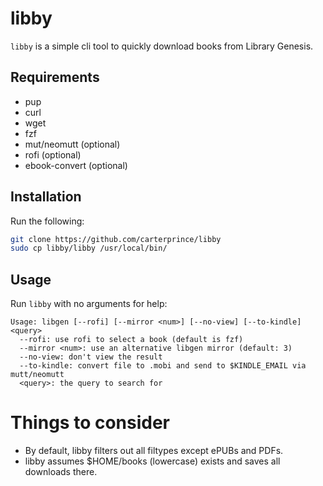 # libby

`libby` is a simple cli tool to quickly download books from Library Genesis.

## Requirements

- pup
- curl
- wget
- fzf
- mut/neomutt (optional)
- rofi (optional)
- ebook-convert (optional)

## Installation

Run the following:

```bash
git clone https://github.com/carterprince/libby
sudo cp libby/libby /usr/local/bin/
```

## Usage

Run `libby` with no arguments for help:

```
Usage: libgen [--rofi] [--mirror <num>] [--no-view] [--to-kindle] <query>
  --rofi: use rofi to select a book (default is fzf)
  --mirror <num>: use an alternative libgen mirror (default: 3)
  --no-view: don't view the result
  --to-kindle: convert file to .mobi and send to $KINDLE_EMAIL via mutt/neomutt
  <query>: the query to search for
```

# Things to consider

- By default, libby filters out all filtypes except ePUBs and PDFs.
- libby assumes $HOME/books (lowercase) exists and saves all downloads there.
